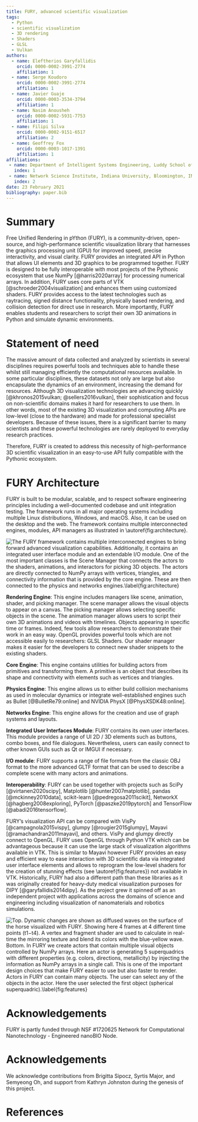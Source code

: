 ```yaml
---
title: FURY, advanced scientific visualization
tags:
  - Python
  - scientific visualization
  - 3D rendering
  - Shaders
  - GLSL
  - Vulkan
authors:
  - name: Eleftherios Garyfallidis
    orcid: 0000-0002-3991-2774
    affiliation: 1
  - name: Serge Koudoro
    orcid: 0000-0002-3991-2774
    affiliation: 1
  - name: Javier Guaje
    orcid: 0000-0003-3534-3794
    affiliation: 1
  - name: Nasim Anousheh
    orcid: 0000-0002-5931-7753
    affiliation: 1
  - name: Filipi Silva
    orcid: 0000-0002-9151-6517
    affiliation: 2
  - name: Geoffrey Fox
    orcid: 0000-0003-1017-1391
    affiliation: 1
affiliations:
 - name: Department of Intelligent Systems Engineering, Luddy School of Informatics, Computing and Engineering, Indiana University, Bloomington, IN, USA
   index: 1
 - name: Network Science Institute, Indiana University, Bloomington, IN, USA
   index: 2
date: 23 February 2021
bibliography: paper.bib
---
```




# Summary

Free Unified Rendering in pYthon (FURY), is a community-driven, open-source, and high-performance scientific visualization library that harnesses the graphics processing unit (GPU) for improved speed, precise interactivity, and visual clarity. FURY provides an integrated API in Python that allows UI elements and 3D graphics to be programmed together. FURY is designed to be fully interoperable with most projects of the Pythonic ecosystem that use NumPy [@harris2020array] for processing numerical arrays. In addition, FURY uses core parts of VTK [@schroeder2004visualization] and enhances them using customized shaders. FURY provides access to the latest technologies such as raytracing, signed distance functionality, physically based rendering, and collision detection for direct use in research. More importantly, FURY enables students and researchers to script their own 3D animations in Python and simulate dynamic environments.


# Statement of need

The massive amount of data collected and analyzed by scientists in several disciplines requires powerful tools and techniques able to handle these whilst still managing efficiently the computational resources available. In some particular disciplines, these datasets not only are large but also encapsulate the dynamics of an environment, increasing the demand for resources. Although 3D visualization technologies are advancing quickly [@khronos2015vulkan; @sellers2016vulkan], their sophistication and focus on non-scientific domains makes it hard for researchers to use them.  In other words, most of the existing 3D visualization and computing APIs are low-level (close to the hardware) and made for professional specialist developers.  Because of these issues, there is a significant barrier to many scientists and these powerful technologies are rarely deployed to everyday research practices. 

Therefore, FURY is created to address this necessity of high-performance 3D scientific visualization in an easy-to-use API fully compatible with the Pythonic ecosystem.

# FURY Architecture

FURY is built to be modular, scalable, and to respect software engineering principles including a well-documented codebase and unit integration testing. The framework runs in all major operating systems including multiple Linux distributions, Windows, and macOS. Also, it can be used on the desktop and the web. The framework contains multiple interconnected engines, modules, API managers as illustrated in \autoref{fig:architecture}.

![The FURY framework contains multiple interconnected engines to bring forward advanced visualization capabilities. Additionally, it contains an integrated user interface module and an extendable I/O module. One of the most important classes is the Scene Manager that connects the actors to the shaders, animations, and interactors for picking 3D objects. The actors are directly connected to NumPy arrays with vertices, triangles, and connectivity information that is provided by the core engine. These are then connected to the physics and networks  engines.\label{fig:architecture}](https://raw.githubusercontent.com/fury-gl/fury-communication-assets/main/fury_paper/architecture.png)


**Rendering Engine**: This engine includes managers like scene, animation, shader, and picking manager. The scene manager allows the visual objects to appear on a canvas. The picking manager allows selecting specific objects in the scene. The animation manager allows users to script their own 3D animations and videos with timelines. Objects appearing in specific time or frames. Indeed, few tools allow researchers to demonstrate their work in an easy way. OpenGL provides powerful tools which are not accessible easily to researchers: GLSL Shaders. Our shader manager makes it easier for the developers to connect new shader snippets to the existing shaders.

**Core Engine**: This engine contains utilities for building actors from primitives and transforming them. A primitive is an object that describes its shape and connectivity with elements such as vertices and triangles.

**Physics Engine**: This engine allows us to either build collision mechanisms as used in molecular dynamics or integrate well-established engines such as Bullet [@BulletRe79:online] and NVIDIA PhysX [@PhysXSDK48:online].

**Networks Engine**:  This engine allows for the creation and use of graph systems and layouts.

**Integrated User Interfaces Module**: FURY contains its own user interfaces. This module provides a range of UI 2D / 3D elements such as buttons, combo boxes, and file dialogues. Nevertheless, users can easily connect to other known GUIs such as Qt or IMGUI if necessary. 

**I/O module**: FURY supports a range of file formats from the classic OBJ format to the more advanced GLTF format that can be used to describe a complete scene with many actors and animations.

**Interoperability**: FURY can be used together with projects such as SciPy [@virtanen2020scipy], Matplotlib [@hunter2007matplotlib], pandas [@mckinney2010data], scikit-learn [@pedregosa2011scikit], NetworkX [@hagberg2008exploring], PyTorch [@paszke2019pytorch] and TensorFlow [@abadi2016tensorflow]. 

FURY’s visualization API can be compared with VisPy [@campagnola2015vispy], glumpy [@rougier2015glumpy], Mayavi [@ramachandran2011mayavi], and others. VisPy and glumpy directly connect to OpenGL. FURY uses OpenGL through Python VTK which can be advantageous because it can use the large stack of visualization algorithms available in VTK. This is similar to Mayavi however FURY provides an easy and efficient way to ease interaction with 3D scientific data via integrated user interface elements and allows to reprogram the low-level shaders for the creation of stunning effects (see \autoref{fig:features}) not available in VTK. Historically, FURY had also a different path than these libraries as it was originally created for heavy-duty medical visualization purposes for DIPY [@garyfallidis2014dipy]. As the project grew it spinned off as an independent project with applications across the domains of science and engineering including visualization of nanomaterials and robotics simulations. 




![**Top**. Dynamic changes are shown as diffused waves on the surface of the horse visualized with FURY. Showing here 4 frames at 4 different time points (t1−t4). A vertex and fragment shader are used to calculate in real-time the mirroring texture and blend its colors with the blue-yellow wave. **Bottom**. In FURY we create actors that contain multiple visual objects controlled by NumPy arrays.  Here an actor is generating 5 superquadrics with different properties (e.g. colors, directions, metallicity) by injecting the information as NumPy arrays in a single call.  This is one of the important design choices that make FURY easier to use but also faster to render. Actors in FURY can contain many objects. The user can select any of the objects in the actor. Here the user selected the first object (spherical superquadric).\label{fig:features}](https://raw.githubusercontent.com/fury-gl/fury-communication-assets/main/fury_paper/features.png)



# Acknowledgements
FURY is partly funded through NSF #1720625 Network for Computational Nanotechnology - Engineered nanoBIO Node. 


# Acknowledgements

We acknowledge contributions from Brigitta Sipocz, Syrtis Major, and Semyeong
Oh, and support from Kathryn Johnston during the genesis of this project.

# References